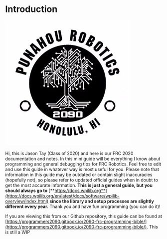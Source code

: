# Introduction

![](.gitbook/assets/9agyfye4_400x400.jpg)

Hi, this is Jason Tay \(Class of 2020\) and here is our FRC 2020 documentation and notes. In this mini guide will be everything I know about programming and general debugging tips for FRC Robotics. Feel free to edit and use this guide in whatever way is most useful for you. Please note that information in this guide may be outdated or contain slight inaccuracies \(hopefully not\), so please refer to updated official guides when in doubt to get the most accurate information. **This is just a general guide, but you should always go to** [**https://docs.wpilib.org**](https://docs.wpilib.org/en/latest/docs/software/wpilib-overview/index.html) **since the library and setup processes are slightly different every year.** Thank you and have fun programming \(you can do it\)! 

If you are viewing this from our Github repository, this guide can be found at [https://programmers2090.gitbook.io/2090-frc-programming-bible/](https://programmers2090.gitbook.io/2090-frc-programming-bible/). This is still a WIP

